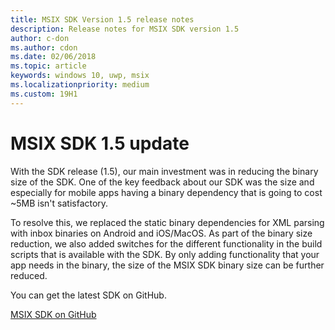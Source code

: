 ```yaml
---
title: MSIX SDK Version 1.5 release notes
description: Release notes for MSIX SDK version 1.5
author: c-don
ms.author: cdon
ms.date: 02/06/2018
ms.topic: article
keywords: windows 10, uwp, msix
ms.localizationpriority: medium
ms.custom: 19H1
---
```


# MSIX SDK 1.5 update

With the SDK release (1.5), our main investment was in reducing the binary size of the SDK. One of the key feedback about our SDK was the size and especially for mobile apps having a binary dependency that is going to cost ~5MB isn't satisfactory. 

To resolve this, we replaced the static binary dependencies for XML parsing with inbox binaries on Android and iOS/MacOS. As part of the binary size reduction, we also added switches for the different functionality in the build scripts that is available with the SDK. By only adding functionality that your app needs in the binary, the size of the MSIX SDK binary size can be further reduced. 

You can get the latest SDK on GitHub. 

<div class="nextstepaction"><p><a class="x-hidden-focus" href="https://github.com/Microsoft/msix-packaging/tree/release_v1.5" data-linktype="external">MSIX SDK on GitHub</a></p></div>

